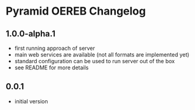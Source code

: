 Pyramid OEREB Changelog
======================

## 1.0.0-alpha.1

* first running approach of server
* main web services are available (not all formats are implemented yet)
* standard configuration can be used to run server out of the box
* see README for more details

## 0.0.1

* initial version